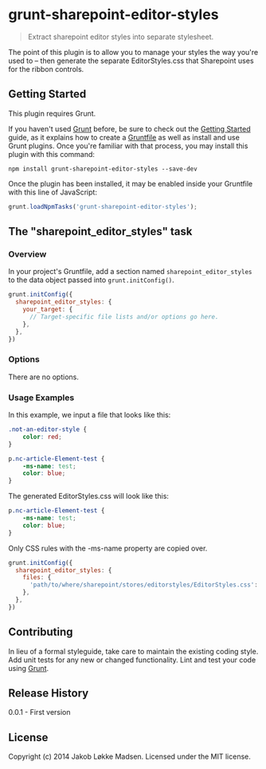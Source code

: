 # grunt-sharepoint-editor-styles

> Extract sharepoint editor styles into separate stylesheet.

The point of this plugin is to allow you to manage your styles the way you're used to – then generate the separate EditorStyles.css that Sharepoint uses for the ribbon controls.

## Getting Started
This plugin requires Grunt.

If you haven't used [Grunt](http://gruntjs.com/) before, be sure to check out the [Getting Started](http://gruntjs.com/getting-started) guide, as it explains how to create a [Gruntfile](http://gruntjs.com/sample-gruntfile) as well as install and use Grunt plugins. Once you're familiar with that process, you may install this plugin with this command:

```shell
npm install grunt-sharepoint-editor-styles --save-dev
```

Once the plugin has been installed, it may be enabled inside your Gruntfile with this line of JavaScript:

```js
grunt.loadNpmTasks('grunt-sharepoint-editor-styles');
```

## The "sharepoint_editor_styles" task

### Overview
In your project's Gruntfile, add a section named `sharepoint_editor_styles` to the data object passed into `grunt.initConfig()`.

```js
grunt.initConfig({
  sharepoint_editor_styles: {
    your_target: {
      // Target-specific file lists and/or options go here.
    },
  },
})
```

### Options

There are no options.

### Usage Examples

In this example, we input a file that looks like this:

```css
.not-an-editor-style {
    color: red;
}

p.nc-article-Element-test {
    -ms-name: test;
    color: blue;
}

```

The generated EditorStyles.css will look like this:

```css
p.nc-article-Element-test {
    -ms-name: test;
    color: blue;
}
```

Only CSS rules with the -ms-name property are copied over.

```js
grunt.initConfig({
  sharepoint_editor_styles: {
    files: {
      'path/to/where/sharepoint/stores/editorstyles/EditorStyles.css': ['src/app.css'],
    },
  },
})
```


## Contributing
In lieu of a formal styleguide, take care to maintain the existing coding style. Add unit tests for any new or changed functionality. Lint and test your code using [Grunt](http://gruntjs.com/).

## Release History
0.0.1 - First version

## License
Copyright (c) 2014 Jakob Løkke Madsen. Licensed under the MIT license.
